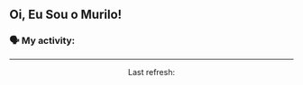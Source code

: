 ## Oi, Eu Sou o Murilo!
### 🗣 My activity:

<!--GITHUB_ACTIVITY:{"rows": 5}-->
<!--GITHUB_REPOS:{"rows": 4, "raw": true}-->

---

<p align="center">
  Last refresh: 
  <b><!--TIMESTAMP--></b>
</p>
